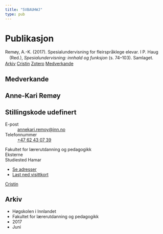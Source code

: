 ```yaml
---
title: "5VBAUHWJ"
type: pub
---
```

<h1>Publikasjon</h1>
<article id="csl-bib-container-5VBAUHWJ" class="csl-bib-container">
  <div class="csl-bib-body" style="line-height: 1.35; padding-left: 1em; text-indent:-1em;">
  <div class="csl-entry">Rem&#xF8;y, A.-K. (2017). Spesialundervisning for fleirspr&#xE5;klege elevar. I P. Haug (Red.), <i>Spesialundervisning: innhald og funksjon</i> (s. 74&#x2013;103). Samlaget.</div>
</div>
  <div class="csl-bib-buttons">
    <a href="#taxonomy-article-5VBAUHWJ" class="csl-bib-button">Arkiv</a>
    <a href="https://app.cristin.no/results/show.jsf?id=1477528" alt="Cristin URL" class="csl-bib-button">Cristin</a>
    <a href="http://zotero.org/groups/5402882/items/5VBAUHWJ" alt="Zotero URL" class="csl-bib-button">Zotero</a>
    <a href="#contributors-article-5VBAUHWJ" class="csl-bib-button">Medverkande</a>
  </div>
  <div id="csl-bib-meta-container-5VBAUHWJ"></div>
</article>
<div id="csl-bib-meta-5VBAUHWJ" class="csl-bib-meta">
  <article id="contributors-article-5VBAUHWJ" class="contributors-article">
    <h1>Medverkande</h1>
    <div class="personas"> <div class="vrtx-hinn-person-card"> <div class="photo"> <i class="lar la-user-circle missing-person"></i> </div> <div class="info"> <hgroup><h1>Anne-Kari Remøy</h1> <h2>Stillingskode udefinert</h2> </hgroup><dl> <dt>E-post</dt> <dd> <a href="mailto:annekari.remoy@inn.no">annekari.remoy@inn.no</a> </dd> <dt>Telefonnummer</dt> <dd><a href="tel:+4762430739"> +47 62 43 07 39 </a></dd> </dl> <p> Fakultet for lærerutdanning og pedagogikk<br> Eksterne<br> Studiested Hamar </p> <ul class="vrtx-hinn-links"> <li><a href="https://www.inn.no/finn-en-ansatt/annekari-remoy.html#vrtx-hinn-addresses">Se adresser</a></li> <li><a href="https://www.inn.no/finn-en-ansatt/annekari-remoy.html?vrtx=vcf">Last ned visittkort</a></li> </ul> </div> </div> <a href="https://app.cristin.no/persons/show.jsf?id=626500" alt="Cristin URL" class="personas-cristin">Cristin</a> </div>
  </article>
  <article id="taxonomy-article-5VBAUHWJ" class="taxonomy-article">
    <h1>Arkiv</h1>
    <ul>
      <li>Høgskolen i Innlandet</li>
      <li>Fakultet for lærerutdanning og pedagogikk</li>
      <li>2017</li>
      <li>Juni</li>
    </ul>
  </article>
</div>
